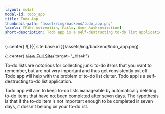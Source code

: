 ```yaml
---
layout: modal
modal-id: todo_app
title: Todo App
thumbnail-path: "assets/img/backend/todo_app.png"
labels: [Rake Automation, Rails, User Authentication]
short-description: Todo app is a self-destructing to-do list application that helps with the problem of to-do list clutter. It allows users to create to-do items and automatically deletes to-do items that have not been completed after seven days.
---
```


{:.center}
![]({{ site.baseurl }}/assets/img/backend/todo_app.png)

{:.center}
[View Full Site](http://todo-app-ghbooth12.herokuapp.com){:target="\_blank"}


To-do lists are notorious for collecting junk: to-do items that you want to remember, but are not very important and thus get consistently put off. Todo app will help with the problem of to-do list clutter. Todo app is a self-destructing to-do list application.

Todo app will aim to keep to-do lists manageable by automatically deleting to-do items that have not been completed after seven days. The hypothesis is that if the to-do item is not important enough to be completed in seven days, it doesn't belong on your to-do list.

